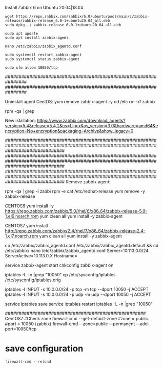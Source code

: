 Install Zabbix 6 on Ubuntu 20.04|18.04
```
wget https://repo.zabbix.com/zabbix/6.0/ubuntu/pool/main/z/zabbix-release/zabbix-release_6.0-1+ubuntu20.04_all.deb
sudo dpkg -i zabbix-release_6.0-1+ubuntu20.04_all.deb
```
```
sudo apt update
sudo apt install zabbix-agent
```
```
nano /etc/zabbix/zabbix_agentd.conf
```
```
sudo systemctl restart zabbix-agent
sudo systemctl status zabbix-agent
```
```
sudo ufw allow 10050/tcp
```
################################################################
################################################################

Uninstall agent CentOS:
yum remove zabbix-agent -y
cd /etc
rm -rf zabbix

rpm -qa | grep 


New istallation:
https://www.zabbix.com/download_agents?version=5.4&release=5.4.2&os=Linux&os_version=3.0&hardware=amd64&encryption=No+encryption&packaging=Archive&show_legacy=0

######################################################################################################################################
######################################################################################################################################
######################################################################################################################################
Remove zabbix agent:

rpm -qa | grep -i zabbi
rpm -e
cat /etc/redhat-release
yum remove -y zabbix-release

CENTOS6 
yum install -y https://repo.zabbix.com/zabbix/5.0/rhel/6/x86_64/zabbix-release-5.0-1.el6.noarch.rpm
yum clean all
yum install -y zabbix-agent

CENTOS7
yum install http://repo.zabbix.com/zabbix/2.4/rhel/7/x86_64/zabbix-release-2.4-1.el7.noarch.rpm
yum clean all
yum install -y zabbix-agent

cp /etc/zabbix/zabbix_agentd.conf /etc/zabbix/zabbix_agentd.default && cd /etc/zabbix/
	nano /etc/zabbix/zabbix_agentd.conf
		Server=10.113.0.0/24
		ServerActive=10.113.0.X
		Hostname=

service zabbix-agent start
chkconfig zabbix-agent on

iptables -L -n |grep "10050"
cp /etc/sysconfig/iptables /etc/sysconfig/iptables.orig

iptables -I INPUT -s 10.0.0.0/24 -p tcp -m tcp --dport 10050 -j ACCEPT
iptables -I INPUT -s 10.0.0.0/24 -p udp -m udp --dport 10050 -j ACCEPT


service iptables save
service iptables restart
iptables -L -n |grep "10050"

####################################################
CentOS7
#Check zone
firewall-cmd --get-default-zone
#zone = public.
#port = 10050 (zabbix)
	firewall-cmd --zone=public --permanent --add-port=10050/tcp
# save configuration
	firewall-cmd --reload
